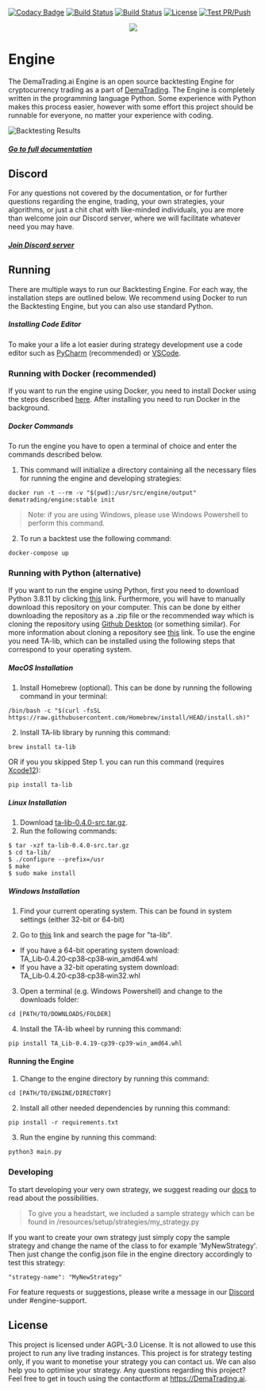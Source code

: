 [![Codacy Badge](https://app.codacy.com/project/badge/Grade/4eb3be6897544c2faa05ff80a3dfcf06)](https://www.codacy.com/gh/dema-trading-ai/engine/dashboard?utm_source=github.com&amp;utm_medium=referral&amp;utm_content=dema-trading-ai/engine&amp;utm_campaign=Badge_Grade)
[![Build Status](https://img.shields.io/github/forks/dema-trading-ai/engine.svg)](https://github.com/dema-trading-ai/engine)
[![Build Status](https://img.shields.io/github/stars/dema-trading-ai/engine.svg)](https://github.com/dema-trading-ai/engine)
[![License](https://img.shields.io/github/license/dema-trading-ai/engine.svg)](https://github.com/dema-trading-ai/engine)
[![Test PR/Push](https://github.com/dema-trading-ai/engine/actions/workflows/PR-Push-test.yml/badge.svg?branch=development)](https://github.com/dema-trading-ai/engine/actions/workflows/PR-Push-test.yml)

<p align="center">
  <img src="https://github.com/dema-trading-ai/engine/raw/feat/update-readme/imgs/DemaTrading-text-transparant.png">
</p>

# Engine
The DemaTrading.ai Engine is an open source backtesting Engine for cryptocurrency trading as a 
part of [DemaTrading](https://dematrading.ai/). The Engine is completely written in the 
programming language Python. Some experience with Python makes this process easier, 
however with some effort this project should be runnable for everyone, no matter your experience with coding.

![Backtesting Results](https://github.com/dema-trading-ai/engine/raw/feat/update-readme/imgs/backtesting-results.png)

##### [Go to full documentation](https://docs.dematrading.ai)


## Discord

For any questions not covered by the documentation, or for further questions regarding the engine, 
trading, your own strategies, your algorithms, or just a chit chat with like-minded individuals, 
you are more than welcome join our Discord server, where we will facilitate whatever need you 
may have.

##### [Join Discord server](https://discord.gg/WXxjtNzjEx)


## Running
There are multiple ways to run our Backtesting Engine. For each way, the installation steps are outlined below.
We recommend using Docker to run the Backtesting Engine, but you can also use standard Python.

##### Installing Code Editor
To make your a life a lot easier during strategy development use a code editor such as [PyCharm](https://www.jetbrains.com/pycharm/) 
(recommended) or [VSCode](https://code.visualstudio.com/).


### Running with Docker (recommended)
If you want to run the engine using Docker, you need to install Docker using the steps described 
[here](https://docs.docker.com/get-docker/). After installing you need to run Docker in the 
background.

##### Docker Commands
To run the engine you have to open a terminal of choice and enter the commands described below. 
1. This command will initialize a directory containing all the necessary files for running the
engine and developing strategies:
```
docker run -t --rm -v "$(pwd):/usr/src/engine/output" dematrading/engine:stable init
```
> Note: if you are using Windows, please use Windows Powershell to perform this command.

2. To run a backtest use the following command:
```
docker-compose up
```


### Running with Python (alternative)
If you want to run the engine using Python, first you need to download Python 3.8.11 by clicking 
[this](https://www.python.org/downloads/release/python-3811/) link. Furthermore, you will have to 
manually download this repository on your computer. This can be done by either downloading the 
repository as a .zip file or the recommended way which is cloning the repository 
using [Github Desktop](https://desktop.github.com/) (or something similar). For more information 
about cloning a repository see [this](https://docs.github.com/en/desktop/contributing-and-collaborating-using-github-desktop/adding-and-cloning-repositories/cloning-and-forking-repositories-from-github-desktop) 
link. To use the engine you need TA-lib, which can be installed using the following steps that 
correspond to your operating system.

##### MacOS Installation
1. Install Homebrew (optional). This can be done by running the following command in your 
terminal:
```
/bin/bash -c "$(curl -fsSL https://raw.githubusercontent.com/Homebrew/install/HEAD/install.sh)"
```
2. Install TA-lib library by running this command:
```
brew install ta-lib
```
OR if you you skipped Step 1. you can run this command (requires [Xcode12](https://developer.apple.com/download/)):
```
pip install ta-lib
```

##### Linux Installation
1. Download [ta-lib-0.4.0-src.tar.gz](http://prdownloads.sourceforge.net/ta-lib/ta-lib-0.4.0-src.tar.gz).
2. Run the following commands:
```
$ tar -xzf ta-lib-0.4.0-src.tar.gz
$ cd ta-lib/
$ ./configure --prefix=/usr
$ make
$ sudo make install
```

##### Windows Installation
1. Find your current operating system. This can be found in system settings (either 32-bit or 
64-bit)

2. Go to [this](https://www.lfd.uci.edu/~gohlke/pythonlibs/#ta-lib) link and search the page for 
"ta-lib". 
- If you have a 64-bit operating system download: TA_Lib‑0.4.20‑cp38‑cp38‑win_amd64.whl 
- If you have a 32-bit operating system download: TA_Lib‑0.4.20‑cp38‑cp38‑win32.whl

3. Open a terminal (e.g. Windows Powershell) and change to the downloads folder: 
```
cd [PATH/TO/DOWNLOADS/FOLDER]
```

4. Install the TA-lib wheel by running this command:
```
pip install TA_Lib‑0.4.19‑cp39‑cp39‑win_amd64.whl
```

#### Running the Engine
1. Change to the engine directory by running this command:
```
cd [PATH/TO/ENGINE/DIRECTORY]
```
2. Install all other needed dependencies by running this command:
```
pip install -r requirements.txt
```
3. Run the engine by running this command:
```
python3 main.py
```


### Developing
To start developing your very own strategy, we suggest reading our [docs](https://docs.dematrading.ai/getting_started/strategies/strategyexamples/) 
to read about the possibilities.
> To give you a headstart, we included a sample strategy which can be found in 
/resources/setup/strategies/my_strategy.py

If you want to create your own strategy just simply copy the sample strategy and change the name 
of the class to for example 'MyNewStrategy'. Then just change the config.json file in the engine 
directory accordingly to test this strategy:
```
"strategy-name": "MyNewStrategy"
```

For feature requests or suggestions, please write a message in our [Discord](https://discord.gg/WXxjtNzjEx) 
under #engine-support.


## License

This project is licensed under AGPL-3.0 License. It is not allowed to use this project to run any live trading instances. This project is for strategy testing only, if you want to monetise your strategy you can contact us. We can also help you to optimise your strategy. Any questions regarding this project? Feel free to get in touch using the contactform at https://DemaTrading.ai. 


